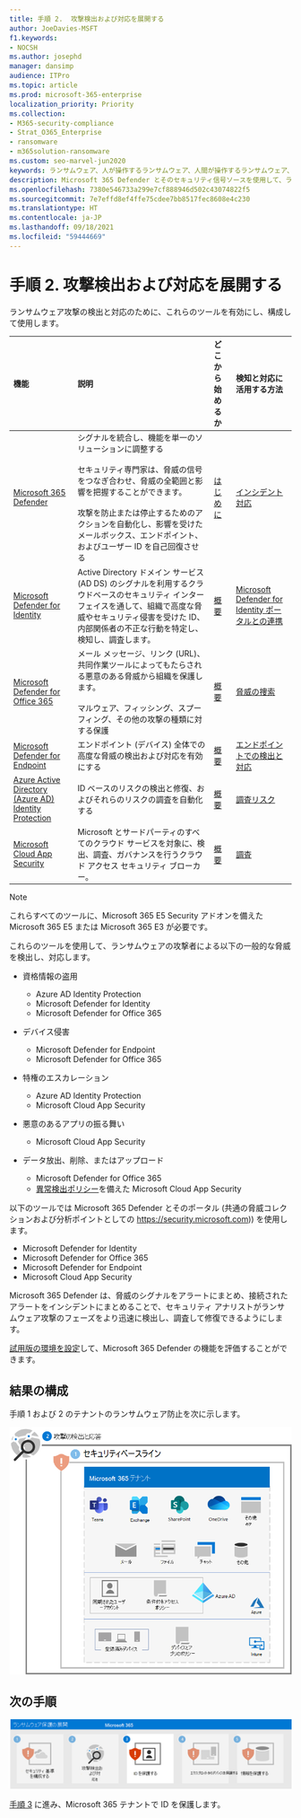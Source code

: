 ```yaml
---
title: 手順 2.  攻撃検出および対応を展開する
author: JoeDavies-MSFT
f1.keywords:
- NOCSH
ms.author: josephd
manager: dansimp
audience: ITPro
ms.topic: article
ms.prod: microsoft-365-enterprise
localization_priority: Priority
ms.collection:
- M365-security-compliance
- Strat_O365_Enterprise
- ransomware
- m365solution-ransomware
ms.custom: seo-marvel-jun2020
keywords: ランサムウェア、人が操作するランサムウェア、人間が操作するランサムウェア、HumOR、強要攻撃、ランサムウェア攻撃、暗号化、暗号ウイルス学
description: Microsoft 365 Defender とそのセキュリティ信号ソースを使用して、ランサムウェアの攻撃から Microsoft 365 リソースを保護します。
ms.openlocfilehash: 7380e546733a299e7cf888946d502c43074822f5
ms.sourcegitcommit: 7e7effd8ef4ffe75cdee7bb8517fec8608e4c230
ms.translationtype: HT
ms.contentlocale: ja-JP
ms.lasthandoff: 09/18/2021
ms.locfileid: "59444669"
---
```

# <a name="step-2-deploy-attack-detection-and-response"></a>手順 2.  攻撃検出および対応を展開する

ランサムウェア攻撃の検出と対応のために、これらのツールを有効にし、構成して使用します。

| 機能 | 説明 | どこから始めるか | 検知と対応に活用する方法 |
|:-------|:-----|:-------|:-------|
| [Microsoft 365 Defender](/microsoft-365/security/defender) | シグナルを統合し、機能を単一のソリューションに調整する <br><br> セキュリティ専門家は、脅威の信号をつなぎ合わせ、脅威の全範囲と影響を把握することができます。 <br><br> 攻撃を防止または停止するためのアクションを自動化し、影響を受けたメールボックス、エンドポイント、およびユーザー ID を自己回復させる | [はじめに](/microsoft-365/security/defender/get-started) | [インシデント対応](/microsoft-365/security/defender/incidents-overview) |
| [Microsoft Defender for Identity](/defender-for-identity/what-is) |  Active Directory ドメイン サービス (AD DS) のシグナルを利用するクラウドベースのセキュリティ インターフェイスを通して、組織で高度な脅威やセキュリティ侵害を受けた ID、内部関係者の不正な行動を特定し、検知し、調査します。 | [概要](/defender-for-identity/what-is) | [Microsoft Defender for Identity ポータルとの連携](/defender-for-identity/workspace-portal) |
| [Microsoft Defender for Office 365](/microsoft-365/security/office-365-security) | メール メッセージ、リンク (URL)、共同作業ツールによってもたらされる悪意のある脅威から組織を保護します。 <br><br> マルウェア、フィッシング、スプーフィング、その他の攻撃の種類に対する保護  | [概要](/microsoft-365/security/office-365-security/overview) | [脅威の捜索](/microsoft-365/security/office-365-security/threat-hunting-in-threat-explorer) |
| [Microsoft Defender for Endpoint](/microsoft-365/security/defender-endpoint) | エンドポイント (デバイス) 全体での高度な脅威の検出および対応を有効にする | [概要](/microsoft-365/security/defender-endpoint/microsoft-defender-endpoint)  | [エンドポイントでの検出と対応](/microsoft-365/security/defender-endpoint/overview-endpoint-detection-response) |
| [Azure Active Directory (Azure AD) Identity Protection](/azure/active-directory/identity-protection/) | ID ベースのリスクの検出と修復、およびそれらのリスクの調査を自動化する | [概要](/azure/active-directory/identity-protection/overview-identity-protection) | [調査リスク](/azure/active-directory/identity-protection/howto-identity-protection-investigate-risk) |
| [Microsoft Cloud App Security](/cloud-app-security) | Microsoft とサードパーティのすべてのクラウド サービスを対象に、検出、調査、ガバナンスを行うクラウド アクセス セキュリティ ブローカー。 | [概要](/cloud-app-security/what-is-cloud-app-security) | [調査](/cloud-app-security/investigate) |

>[!Note]
>これらすべてのツールに、Microsoft 365 E5 Security アドオンを備えた Microsoft 365 E5 または Microsoft 365 E3 が必要です。
>

これらのツールを使用して、ランサムウェアの攻撃者による以下の一般的な脅威を検出し、対応します。

- 資格情報の盗用

   - Azure AD Identity Protection
   - Microsoft Defender for Identity
   - Microsoft Defender for Office 365

- デバイス侵害

   - Microsoft Defender for Endpoint
   - Microsoft Defender for Office 365

- 特権のエスカレーション

   - Azure AD Identity Protection
   - Microsoft Cloud App Security

- 悪意のあるアプリの振る舞い

   - Microsoft Cloud App Security

- データ放出、削除、またはアップロード

   - Microsoft Defender for Office 365
   - [異常検出ポリシー](/cloud-app-security/anomaly-detection-policy#ransomware-activity)を備えた Microsoft Cloud App Security

以下のツールでは Microsoft 365 Defender とそのポータル (共通の脅威コレクションおよび分析ポイントとしての https://security.microsoft.com)) を使用します。

- Microsoft Defender for Identity
- Microsoft Defender for Office 365
- Microsoft Defender for Endpoint
- Microsoft Cloud App Security

Microsoft 365 Defender は、脅威のシグナルをアラートにまとめ、接続されたアラートをインシデントにまとめることで、セキュリティ アナリストがランサムウェア攻撃のフェーズをより迅速に検出し、調査して修復できるようにします。

[試用版の環境を設定](/microsoft-365/security/defender/eval-overview)して、Microsoft 365 Defender の機能を評価することができます。

## <a name="resulting-configuration"></a>結果の構成

手順 1 および 2 のテナントのランサムウェア防止を次に示します。

![手順 2 の後の Microsoft 365 テナントのランサムウェア防止](../media/ransomware-protection-microsoft-365/ransomware-protection-microsoft-365-architecture-step2.png)

## <a name="next-step"></a>次の手順

[![Microsoft 365 を使用してランサムウェアから保護するための手順 3](../media/ransomware-protection-microsoft-365/ransomware-protection-microsoft-365-step3.png)](ransomware-protection-microsoft-365-identities.md)

[手順 3](ransomware-protection-microsoft-365-identities.md) に進み、Microsoft 365 テナントで ID を保護します。
